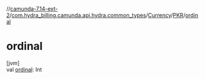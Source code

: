 //[camunda-7.14-ext-2](../../../../index.md)/[com.hydra_billing.camunda.api.hydra.common_types](../../index.md)/[Currency](../index.md)/[PKR](index.md)/[ordinal](ordinal.md)

# ordinal

[jvm]\
val [ordinal](ordinal.md): Int
